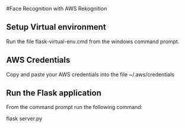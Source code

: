 #Face Recognition with AWS Rekognition

## Setup Virtual environment
Run the file flask-virtual-env.cmd from the windows command prompt.

## AWS Credentials
Copy and paste your AWS credentials into the file ~/.aws/credentials

## Run the Flask application
From the command prompt run the following command:

flask server.py


